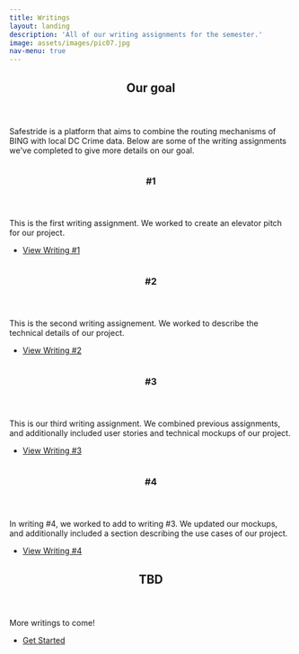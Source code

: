 ```yaml
---
title: Writings
layout: landing
description: 'All of our writing assignments for the semester.'
image: assets/images/pic07.jpg
nav-menu: true
---
```


<!-- Main -->
<div id="main">

<!-- One -->
<section id="one">
	<div class="inner">
		<header class="major">
			<h2>Our goal</h2>
		</header>
		<p>Safestride is a platform that aims to combine the routing mechanisms of BING with local DC Crime data. Below are some of the writing assignments we've completed to give more details on our goal. </p>
	</div>
</section>

<!-- Two -->
<section id="two" class="spotlights">
	<section>
		<a href="https://docs.google.com/document/d/1hXZ1PhJKaMEWy9YVW8ofDcEMXxXo-6OEnfgAac0eE4Q/edit?usp=sharing" class="image">
			<img src="{% link assets/images/pic08.jpg %}" alt="" data-position="center center" />
		</a>
		<div class="content">
			<div class="inner">
				<header class="major">
					<h3>#1</h3>
				</header>
				<p>This is the first writing assignment. We worked to create an elevator pitch for our project.</p>
				<ul class="actions">
					<li><a href="https://docs.google.com/document/d/1hXZ1PhJKaMEWy9YVW8ofDcEMXxXo-6OEnfgAac0eE4Q/edit?usp=sharing" class="button">View Writing #1</a></li>
				</ul>
			</div>
		</div>
	</section>
	<section>
		<a href="https://docs.google.com/document/d/1Z3GaCVfoqDVgOD4r9svpZDQ1_c4aR1e0_WjtMTTVO1w/edit?usp=sharing" class="image">
			<img src="{% link assets/images/pic09.jpg %}" alt="" data-position="top center" />
		</a>
		<div class="content">
			<div class="inner">
				<header class="major">
					<h3>#2</h3>
				</header>
				<p>This is the second writing assignement. We worked to describe the technical details of our project. </p>
				<ul class="actions">
					<li><a href="https://docs.google.com/document/d/1Z3GaCVfoqDVgOD4r9svpZDQ1_c4aR1e0_WjtMTTVO1w/edit?usp=sharing" class="button">View Writing #2</a></li>
				</ul>
			</div>
		</div>
	</section>
	<section>
		<a href="https://docs.google.com/document/d/1k4OAe663G6DjW1-O7GUH0_caDw0-iNiLTysffpz2aws/edit?usp=sharing" class="image">
			<img src="{% link assets/images/pic10.jpg %}" alt="" data-position="25% 25%" />
		</a>
		<div class="content">
			<div class="inner">
				<header class="major">
					<h3>#3</h3>
				</header>
				<p>This is our third writing assignment. We combined previous assignments, and additionally included user stories and technical mockups of our project.</p>
				<ul class="actions">
					<li><a href="https://docs.google.com/document/d/1k4OAe663G6DjW1-O7GUH0_caDw0-iNiLTysffpz2aws/edit?usp=sharing" class="button">View Writing #3</a></li>
				</ul>
			</div>
		</div>
	</section>
	<section>
		<a href="https://docs.google.com/document/d/1Ztgss0Eu8udwcbOlt7Ct2rp_j54H75A0XqHyf01gsBQ/edit?usp=sharing" class="image">
			<img src="{% link assets/images/pic02.jpg %}" alt="" data-position="top center" />
		</a>
		<div class="content">
			<div class="inner">
				<header class="major">
					<h3>#4</h3>
				</header>
				<p>In writing #4, we worked to add to writing #3. We updated our mockups, and additionally included a section describing the use cases of our project.</p>
				<ul class="actions">
					<li><a href="https://docs.google.com/document/d/1Ztgss0Eu8udwcbOlt7Ct2rp_j54H75A0XqHyf01gsBQ/edit?usp=sharing" class="button">View Writing #4</a></li>
				</ul>
			</div>
		</div>
	</section>
</section>

<!-- Three -->
<section id="three">
	<div class="inner">
		<header class="major">
			<h2>TBD</h2>
		</header>
		<p>More writings to come!</p>
		<ul class="actions">
			<li><a href="generic.html" class="button next">Get Started</a></li>
		</ul>
	</div>
</section>

</div>
